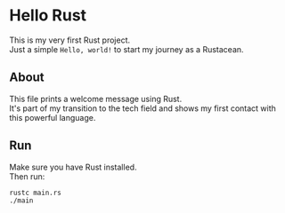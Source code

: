 # Hello Rust

This is my very first Rust project.  
Just a simple `Hello, world!` to start my journey as a Rustacean.

## About

This file prints a welcome message using Rust.  
It's part of my transition to the tech field and shows my first contact with this powerful language.

## Run

Make sure you have Rust installed.  
Then run:

```bash
rustc main.rs
./main
```
